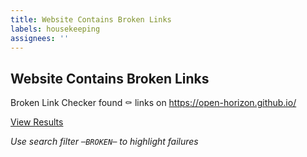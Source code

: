 ```yaml
---
title: Website Contains Broken Links
labels: housekeeping
assignees: ''
---
```


## Website Contains Broken Links

Broken Link Checker found :coffin: links on https://open-horizon.github.io/

[View Results](https://github.com/HarshalRathore/Hello-World/runs/{{sha}}?check_suite_focus=true)

_Use search filter `─BROKEN─` to highlight failures_
